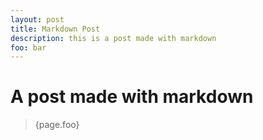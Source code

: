 ```yaml
---
layout: post
title: Markdown Post
description: this is a post made with markdown
foo: bar
---
```


# A post made with markdown

> {page.foo}
